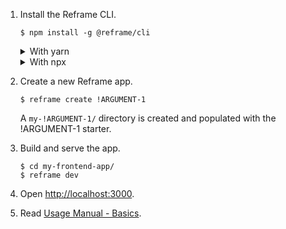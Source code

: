 1. Install the Reframe CLI.
   ~~~shell
   $ npm install -g @reframe/cli
   ~~~
   <details>
   <summary>With yarn</summary>
   Alternatively with yarn:
   ~~~shell
   $ yarn global add @reframe/cli
   ~~~
   </details>
   <details>
   <summary>With npx</summary>
   With npx you can create a Reframe app without globally installing reframe:
   ~~~shell
   $ npx reframe create !ARGUMENT-1
   ~~~

   Note that you will then to prefix every `reframe` command call with `npx`.
   For example:
   ~~~shell
   $ npx reframe dev
   ~~~
   </details>

2. Create a new Reframe app.
   ~~~shell
   $ reframe create !ARGUMENT-1
   ~~~
   A `my-!ARGUMENT-1/` directory is created and populated with the !ARGUMENT-1 starter.

3. Build and serve the app.
   ~~~shell
   $ cd my-frontend-app/
   $ reframe dev
   ~~~

4. Open [http://localhost:3000](http://localhost:3000).

5. Read [Usage Manual - Basics](/docs/usage-manual.md#basics).

